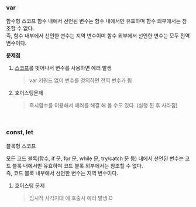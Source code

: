 ### var

함수형 스코프
함수 내에서 선언된 변수는 함수 내에서만 유효하며 함수 외부에서는 참조할 수 없다.  
즉, 함수 내부에서 선언한 변수는 지역 변수이며 함수 외부에서 선언한 변수는 모두 전역 변수이다.

    
**문제점**
1. [스코프](2장_단어정리.md#스코프)를 벗어나서 변수를 사용하면 에러 발생
    > var 키워드 없이 변수를 정의하면 전역 변수가 됨
1. 호이스팅문제
    > 즉시함수를 이용해서 에러를 해결 해 볼 수도 있다. (실행 된 후 사라짐)

<br/>

### const, let
블록형 스코프

모든 코드 블록(함수, if 문, for 문, while 문, try/catch 문 등) 내에서 선언된 변수는 코드 블록 내에서만 유효하며 코드 블록 외부에서는 참조할 수 없다.  
즉, 코드 블록 내부에서 선언한 변수는 지역 변수이다.


1. 호이스팅 문제
    > 임시적 사각지대 에 호출시 에러 발생 O
